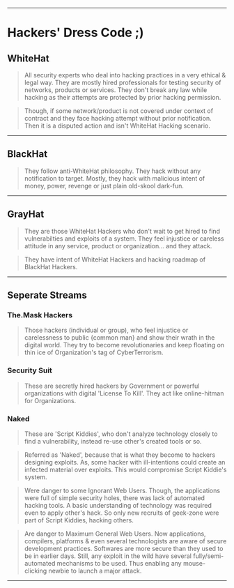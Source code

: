 ***

# Hackers' Dress Code ;)

## WhiteHat

> All security experts who deal into hacking practices in a very ethical & legal way. They are mostly hired professionals for testing security of networks, products or services. They don't break any law while hacking as their attempts are protected by prior hacking permission.

> Though, if some network/product is not covered under context of contract and they face hacking attempt without prior notification. Then it is a disputed action and isn't WhiteHat Hacking scenario.

***

## BlackHat

> They follow anti-WhiteHat philosophy. They hack without any notification to target. Mostly, they hack with malicious intent of money, power, revenge or just plain old-skool dark-fun.

***

## GrayHat

> They are those WhiteHat Hackers who don't wait to get hired to find vulnerabilties and exploits of a system. They feel injustice or careless attitude in any service, product or organization... and they attack.

> They have intent of WhiteHat Hackers and hacking roadmap of BlackHat Hackers.

***

## Seperate Streams

### The.Mask Hackers

> Those hackers (individual or group), who feel injustice or carelessness to public {common man} and show their wrath in the digital world. They try to become revolutionaries and keep floating on thin ice of Organization's tag of CyberTerrorism.

### Security Suit

> These are secretly hired hackers by Government or powerful organizations with digital 'License To Kill'. They act like online-hitman for Organizations.

### Naked

> These are 'Script Kiddies', who don't analyze technology closely to find a vulnerability, instead re-use other's created tools or so.

> Referred as 'Naked', because that is what they become to hackers designing exploits. As, some hacker with ill-intentions could create an infected material over exploits. This would compromise Script Kiddie's system.

> Were danger to some Ignorant Web Users. Though, the applications were full of simple security holes, there was lack of automated hacking tools. A basic understanding of technology was required even to apply other's hack. So only new recruits of geek-zone were part of Script Kiddies, hacking others.

> Are danger to Maximum General Web Users. Now applications, compilers, platforms & even several technologists are aware of secure development practices. Softwares are more secure than they used to be in earlier days. Still, any exploit in the wild have several fully/semi-automated mechanisms to be used. Thus enabling any mouse-clicking newbie to launch a major attack.

***
